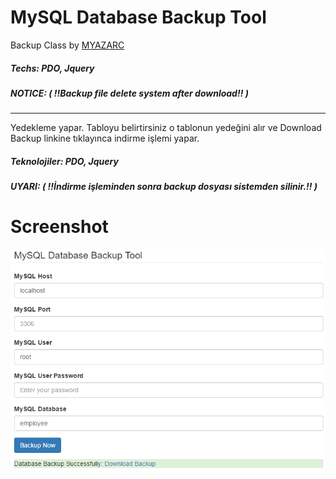# MySQL Database Backup Tool

Backup Class by [MYAZARC](http://myazarc.com/)

##### Techs: PDO, Jquery

##### NOTICE: ( !!Backup file delete system after download!! )

------------------------------

Yedekleme yapar. Tabloyu belirtirsiniz o tablonun yedeğini alır ve Download Backup linkine tıklayınca indirme işlemi yapar.

##### Teknolojiler: PDO, Jquery

##### UYARI: ( !!İndirme işleminden sonra backup dosyası sistemden silinir.!! )

# Screenshot

![Mysql Database Backup Tool](screenshot.PNG)